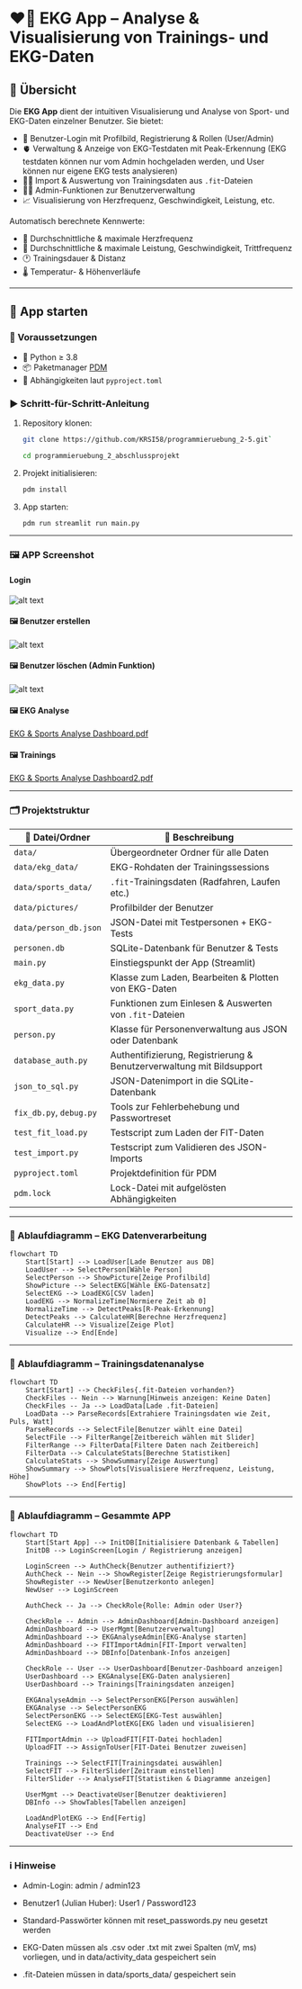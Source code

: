# ❤️‍🔥 EKG App – Analyse & Visualisierung von Trainings- und EKG-Daten

## 🧾 Übersicht

Die **EKG App** dient der intuitiven Visualisierung und Analyse von Sport- und EKG-Daten einzelner Benutzer. Sie bietet:

- 🔐 Benutzer-Login mit Profilbild, Registrierung & Rollen (User/Admin)  
- 🫀 Verwaltung & Anzeige von EKG-Testdaten mit Peak-Erkennung (EKG testdaten können nur vom Admin hochgeladen werden, und User können nur eigene EKG tests analysieren)
- 🏃‍♂️ Import & Auswertung von Trainingsdaten aus `.fit`-Dateien  
- 👩‍⚕️ Admin-Funktionen zur Benutzerverwaltung  
- 📈 Visualisierung von Herzfrequenz, Geschwindigkeit, Leistung, etc.

Automatisch berechnete Kennwerte:

- 💓 Durchschnittliche & maximale Herzfrequenz  
- 🚴 Durchschnittliche & maximale Leistung, Geschwindigkeit, Trittfrequenz  
- 🕐 Trainingsdauer & Distanz  
- 🌡️ Temperatur- & Höhenverläufe

---

## 🚀 App starten

### 🔧 Voraussetzungen

- 🐍 Python ≥ 3.8  
- 📦 Paketmanager [PDM](https://pdm.fming.dev/)  
- 📄 Abhängigkeiten laut `pyproject.toml`

### ▶️ Schritt-für-Schritt-Anleitung

1. Repository klonen:
   ```bash
   git clone https://github.com/KRSI58/programmieruebung_2-5.git`
    ```
    ```bash
   cd programmieruebung_2_abschlussprojekt
   ```
2. Projekt initialisieren:
    ```bash
    pdm install
    ```

3. App starten:
    ```bash
    pdm run streamlit run main.py
    ```

---

### 🖼️ APP Screenshot
#### Login
![alt text](image.png)

#### 🖼️ Benutzer erstellen
![alt text](image-1.png)

#### 🖼️ Benutzer löschen (Admin Funktion)
![alt text](image-2.png)


#### 🖼️ EKG Analyse
[EKG & Sports Analyse Dashboard.pdf](https://github.com/user-attachments/files/21023445/EKG.Sports.Analyse.Dashboard.pdf)


#### 🖼️ Trainings
[EKG & Sports Analyse Dashboard2.pdf](https://github.com/user-attachments/files/21023461/EKG.Sports.Analyse.Dashboard2.pdf)

---

### 🗂️ Projektstruktur
| 📁 Datei/Ordner         | 📝 Beschreibung                                                       |
| ----------------------- | --------------------------------------------------------------------- |
| `data/`                 | Übergeordneter Ordner für alle Daten                                  |
| `data/ekg_data/`        | EKG-Rohdaten der Trainingssessions                                    |
| `data/sports_data/`     | `.fit`-Trainingsdaten (Radfahren, Laufen etc.)                        |
| `data/pictures/`        | Profilbilder der Benutzer                                             |
| `data/person_db.json`   | JSON-Datei mit Testpersonen + EKG-Tests                               |
| `personen.db`           | SQLite-Datenbank für Benutzer & Tests                                 |
| `main.py`               | Einstiegspunkt der App (Streamlit)                                    |
| `ekg_data.py`           | Klasse zum Laden, Bearbeiten & Plotten von EKG-Daten                  |
| `sport_data.py`         | Funktionen zum Einlesen & Auswerten von `.fit`-Dateien                |
| `person.py`             | Klasse für Personenverwaltung aus JSON oder Datenbank                 |
| `database_auth.py`      | Authentifizierung, Registrierung & Benutzerverwaltung mit Bildsupport |
| `json_to_sql.py`        | JSON-Datenimport in die SQLite-Datenbank                              |
| `fix_db.py`, `debug.py` | Tools zur Fehlerbehebung und Passwortreset                            |
| `test_fit_load.py`      | Testscript zum Laden der FIT-Daten                                    |
| `test_import.py`        | Testscript zum Validieren des JSON-Imports                            |
| `pyproject.toml`        | Projektdefinition für PDM                                             |
| `pdm.lock`              | Lock-Datei mit aufgelösten Abhängigkeiten                             |

---

### 🔄 Ablaufdiagramm – EKG Datenverarbeitung
```mermaid
flowchart TD
    Start[Start] --> LoadUser[Lade Benutzer aus DB]
    LoadUser --> SelectPerson[Wähle Person]
    SelectPerson --> ShowPicture[Zeige Profilbild]
    ShowPicture --> SelectEKG[Wähle EKG-Datensatz]
    SelectEKG --> LoadEKG[CSV laden]
    LoadEKG --> NormalizeTime[Normiere Zeit ab 0]
    NormalizeTime --> DetectPeaks[R-Peak-Erkennung]
    DetectPeaks --> CalculateHR[Berechne Herzfrequenz]
    CalculateHR --> Visualize[Zeige Plot]
    Visualize --> End[Ende]
```

---

### 🔄 Ablaufdiagramm – Trainingsdatenanalyse
```mermaid
flowchart TD
    Start[Start] --> CheckFiles{.fit-Dateien vorhanden?}
    CheckFiles -- Nein --> Warnung[Hinweis anzeigen: Keine Daten]
    CheckFiles -- Ja --> LoadData[Lade .fit-Dateien]
    LoadData --> ParseRecords[Extrahiere Trainingsdaten wie Zeit, Puls, Watt]
    ParseRecords --> SelectFile[Benutzer wählt eine Datei]
    SelectFile --> FilterRange[Zeitbereich wählen mit Slider]
    FilterRange --> FilterData[Filtere Daten nach Zeitbereich]
    FilterData --> CalculateStats[Berechne Statistiken]
    CalculateStats --> ShowSummary[Zeige Auswertung]
    ShowSummary --> ShowPlots[Visualisiere Herzfrequenz, Leistung, Höhe]
    ShowPlots --> End[Fertig]
```
---

### 🔄 Ablaufdiagramm – Gesammte APP
```mermaid
flowchart TD
    Start[Start App] --> InitDB[Initialisiere Datenbank & Tabellen]
    InitDB --> LoginScreen[Login / Registrierung anzeigen]

    LoginScreen --> AuthCheck{Benutzer authentifiziert?}
    AuthCheck -- Nein --> ShowRegister[Zeige Registrierungsformular]
    ShowRegister --> NewUser[Benutzerkonto anlegen]
    NewUser --> LoginScreen

    AuthCheck -- Ja --> CheckRole{Rolle: Admin oder User?}

    CheckRole -- Admin --> AdminDashboard[Admin-Dashboard anzeigen]
    AdminDashboard --> UserMgmt[Benutzerverwaltung]
    AdminDashboard --> EKGAnalyseAdmin[EKG-Analyse starten]
    AdminDashboard --> FITImportAdmin[FIT-Import verwalten]
    AdminDashboard --> DBInfo[Datenbank-Infos anzeigen]

    CheckRole -- User --> UserDashboard[Benutzer-Dashboard anzeigen]
    UserDashboard --> EKGAnalyse[EKG-Daten analysieren]
    UserDashboard --> Trainings[Trainingsdaten anzeigen]

    EKGAnalyseAdmin --> SelectPersonEKG[Person auswählen]
    EKGAnalyse --> SelectPersonEKG
    SelectPersonEKG --> SelectEKG[EKG-Test auswählen]
    SelectEKG --> LoadAndPlotEKG[EKG laden und visualisieren]

    FITImportAdmin --> UploadFIT[FIT-Datei hochladen]
    UploadFIT --> AssignToUser[FIT-Datei Benutzer zuweisen]

    Trainings --> SelectFIT[Trainingsdatei auswählen]
    SelectFIT --> FilterSlider[Zeitraum einstellen]
    FilterSlider --> AnalyseFIT[Statistiken & Diagramme anzeigen]

    UserMgmt --> DeactivateUser[Benutzer deaktivieren]
    DBInfo --> ShowTables[Tabellen anzeigen]

    LoadAndPlotEKG --> End[Fertig]
    AnalyseFIT --> End
    DeactivateUser --> End

```
---

### ℹ️ Hinweise
- Admin-Login: admin / admin123
- Benutzer1 (Julian Huber): User1 / Password123

- Standard-Passwörter können mit reset_passwords.py neu gesetzt werden

- EKG-Daten müssen als .csv oder .txt mit zwei Spalten (mV, ms) vorliegen, und in data/activity_data gespeichert sein

- .fit-Dateien müssen in data/sports_data/ gespeichert sein
